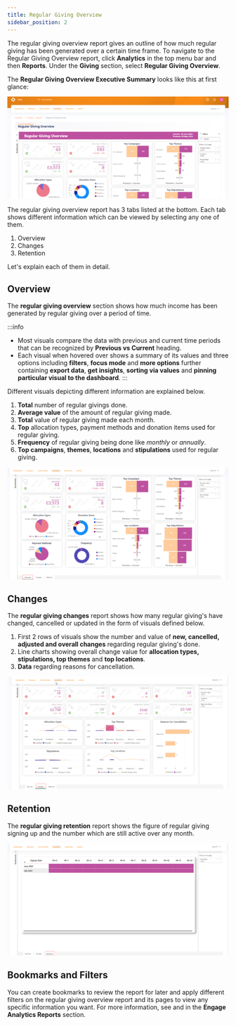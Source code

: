 ```yaml
---
title: Regular Giving Overview
sidebar_position: 2
---
```


The regular giving overview report gives an outline of how much regular giving has been generated over a certain time frame. To navigate to the Regular Giving Overview report, click **Analytics** in the top menu bar and then **Reports**. Under the **Giving** section, select **Regular Giving Overview**.

The **Regular Giving Overview Executive Summary** looks like this at first glance:

![Regular Giving Overview executive summary](./regular-giving-overview.png)

The regular giving overview report has 3 tabs listed at the bottom. Each tab shows different information which can be viewed by selecting any one of them.

1. Overview
2. Changes 
3. Retention

Let's explain each of them in detail.

## Overview

The **regular giving overview** section shows how much income has been generated by regular giving over a period of time. 

:::info
- Most visuals compare the data with previous and current time periods that can be recognized by **Previous vs Current** heading. 
- Each visual when hovered over shows a summary of its values and three options including **filters**, **focus mode** and **more options** further containing **export data**, **get insights**, **sorting via values** and **pinning particular visual to the dashboard**.
:::

Different visuals depicting different information are explained below.

1. **Total** number of regular givings done.
2. **Average value** of the amount of regular giving made.
3. **Total** value of regular giving made each month.
4. **Top** allocation types, payment methods and donation items used for regular giving.
5. **Frequency** of regular giving being done like *monthly* or *annually*. 
6. **Top campaigns**, **themes**, **locations** and **stipulations** used for regular giving.  

![Overview tab](./overview-tab.png)

## Changes

The **regular giving changes** report shows how many regular giving's have changed, cancelled or updated in the form of visuals defined below.

1. First 2 rows of visuals show the number and value of **new, cancelled, adjusted and overall changes** regarding regular giving's done.
2. Line charts showing overall change value for **allocation types, stipulations, top themes** and **top locations**.
3. **Data** regarding reasons for cancellation.

![Changes tab](./changes-tab.png)

## Retention

The **regular giving retention** report shows the figure of regular giving signing up and the number which are still active over any month.

![Retention tab](./retention-tab.png)

## Bookmarks and Filters

You can create bookmarks to review the report for later and apply different filters on the regular giving overview report and its pages to view any specific information you want. For more information, see <K2Link route="docs/engage/data/analytics/reports/adding-bookmarks/" text="Adding Bookmarks" isInternal/> and <K2Link route="docs/engage/data/analytics/reports/using-filters/" text="Using Filters" isInternal/> in the **Engage Analytics Reports** section.